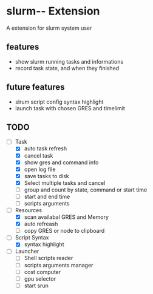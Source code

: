 # slurm-- Extension

A extension for slurm system user

## features

- show slurm running tasks and informations
- record task state, and when they finished

## future features

- slrum script config syntax highlight
- launch task with chosen GRES and timelimit

## TODO

- [ ] Task
  - [X] auto task refresh
  - [X] cancel task
  - [X] show gres and command info
  - [X] open log file
  - [X] save tasks to disk
  - [X] Select multiple tasks and cancel
  - [ ] group and count by state, command or start time
  - [ ] start and end time
  - [ ] scripts arguments
- [ ] Resources
  - [X] scan availabal GRES and Memory
  - [X] auto refreash
  - [ ] copy GRES or node to clipboard
- [ ] Script Syntax
  - [X] syntax highlight
- [ ] Launcher
  - [ ] Shell scripts reader
  - [ ] scripts arguments manager
  - [ ] cost computer
  - [ ] gpu selector
  - [ ] start srun

